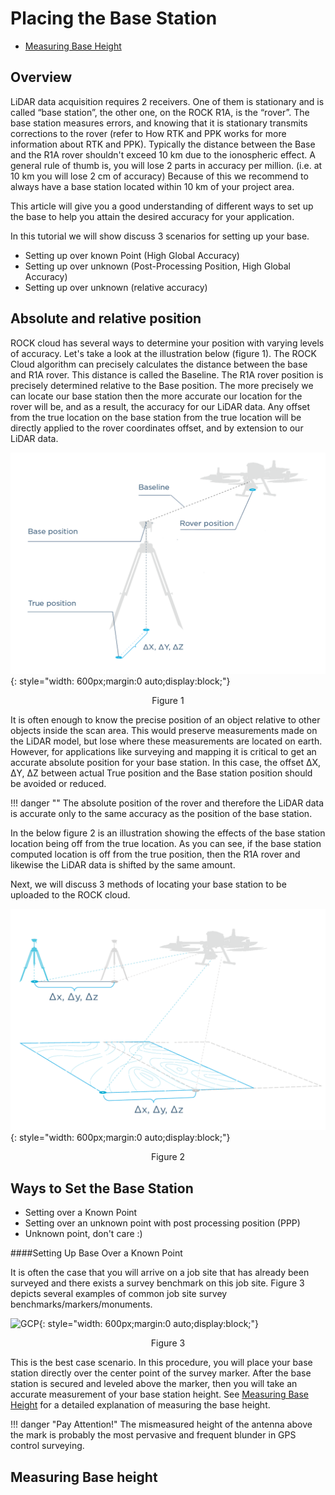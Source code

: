# Placing the Base Station
* [Measuring Base Height](#measuring-base-height)

## Overview

LiDAR data acquisition requires 2 receivers. One of them is stationary and is called “base station”, the other one, on the ROCK R1A, is the “rover”. The base station measures errors, and knowing that it is stationary transmits corrections to the rover (refer to How RTK and PPK works for more information about RTK and PPK). Typically the distance between the Base and the R1A rover shouldn't exceed 10 km due to the ionospheric effect. A general rule of thumb is, you will lose 2 parts in accuracy per million.  (i.e. at 10 km you will lose 2 cm of accuracy)  Because of this we recommend to always have a base station located within 10 km of your project area.

This article will give you a good understanding of different ways to set up the base to help you attain the desired accuracy for your application.

In this tutorial we will show discuss 3 scenarios for setting up your base.

* Setting up over known Point (High Global Accuracy)
* Setting up over unknown (Post-Processing Position, High Global Accuracy)
* Setting up over unknown (relative accuracy)



## Absolute and relative position

ROCK cloud has several ways to determine your position with varying levels of accuracy. Let's take a look at the illustration below (figure 1). The ROCK Cloud algorithm can precisely calculates the distance between the base and R1A rover. This distance is called the Baseline. The R1A rover position is precisely determined relative to the Base position.  The more precisely we can locate our base station then the more accurate our location for the rover will be, and as a result, the accuracy for our LiDAR data.  Any offset from the true location on the base station from the true location will be directly applied to the rover coordinates offset, and by extension to our LiDAR data.  

![Base Rover Diagram](../img/Base-Rover-diagram.png){: style="width: 600px;margin:0 auto;display:block;"}
<div style="text-align: center;">
  <figcaption>Figure 1</figcaption>
</div>


It is often enough to know the precise position of an object relative to other objects inside the scan area.  This would preserve measurements made on the LiDAR model, but lose where these measurements are located on earth.  However, for applications like surveying and mapping it is critical to get an accurate absolute position for your base station. In this case, the offset ΔX, ΔY, ΔZ between actual True position and the Base station position should be avoided or reduced.

!!! danger ""
    The absolute position of the rover and therefore the LiDAR data is accurate only to the same accuracy as the position of the base station.

In the below figure 2 is an illustration showing the effects of the base station location
being off from the true location.  As you can see, if the base station computed location is off from the true position, then the R1A rover and likewise the LiDAR data is shifted by the same amount.  

Next, we will discuss 3 methods of locating your base station to be uploaded to the ROCK cloud.


![LiDAR Shift](../img/LiDAR-Shift.png){: style="width: 600px;margin:0 auto;display:block;"}
<div style="text-align: center;">
    <figcaption>Figure 2</figcaption>
</div>



## Ways to Set the Base Station

* Setting over a Known Point
* Setting over an unknown point with post processing position (PPP)
* Unknown point, don't care :)

####Setting Up Base Over a Known Point

It is often the case that you will arrive on a job site that has already been surveyed and there exists a survey benchmark on this job site.  Figure 3 depicts several examples of common job site survey benchmarks/markers/monuments.


![GCP](../img/GCP.png){: style="width: 600px;margin:0 auto;display:block;"}
<div style="text-align: center;">
    <figcaption>Figure 3</figcaption>
</div>


This is the best case scenario. In this procedure, you will place your base station directly over the center point of the survey marker.  After the base station is secured and leveled above the marker, then you will take an accurate measurement of your base station height.  See [Measuring Base Height](#measuring-base-height) for a detailed explanation of measuring the base height.

!!! danger "Pay Attention!"
    The mismeasured height of the antenna above the mark is probably the most pervasive and frequent blunder in GPS control surveying.

## Measuring Base height
